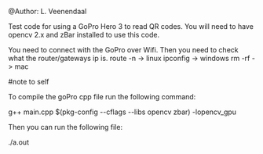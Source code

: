 @Author: L. Veenendaal

Test code for using a GoPro Hero 3 to read QR codes.
You will need to have opencv 2.x and zBar installed to use this code.

You need to connect with the GoPro over Wifi. Then you need to check what the router/gateways ip is.
route -n -> linux
ipconfig -> windows
rm -rf 	-> mac

#note to self

To compile the goPro cpp file run the following command:

g++ main.cpp $(pkg-config --cflags --libs opencv zbar) -lopencv_gpu

Then you can run the following file:

./a.out